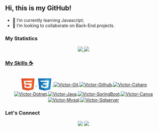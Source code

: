 ## Hi, this is my GitHub!

- 🌱 I’m currently learning Javascript; 
- 👯 I’m looking to collaborate on Back-End projects. 
 
### My Statistics
<div align="center">
  <a href="https://github.com/rodriguesvictor">
  <img height="180em" src="https://github-readme-stats.vercel.app/api?username=rodriguesvictor&show_icons=true&theme=blue-green&include_all_commits=true&count_private=true"/>
  <img height="180em" src="https://github-readme-stats.vercel.app/api/top-langs/?username=rodriguesvictor&layout=compact&langs_count=7&theme=blue-green"/>
</div>
 
 ### My Skills ☕
<div align="center"><br>
 
 <a href="https://developer.mozilla.org/en-US/docs/Web/HTML">
  <img align="center" alt="Victor-HTML" height="40" width="50" src="https://raw.githubusercontent.com/devicons/devicon/master/icons/html5/html5-original.svg"/>
  </a>
 
  <a href="https://developer.mozilla.org/en-US/docs/Web/CSS">
  <img align="center" alt="Victor-CSS" height="40" width="50" src="https://raw.githubusercontent.com/devicons/devicon/master/icons/css3/css3-original.svg"/>
  </a>
 
  <a href="https://git-scm.com/">
  <img align="center" alt="Victor-Git" height="40" width="50" src="https://cdn.jsdelivr.net/gh/devicons/devicon/icons/git/git-original.svg"/>
  </a>
  <a href="https://github.com/">
  <img align="center" alt="Victor-Github" height="40" width="50" src="https://cdn.jsdelivr.net/gh/devicons/devicon/icons/github/github-original.svg"/>
  </a>
 
 <a href="https://docs.microsoft.com/pt-br/dotnet/csharp/">
  <img align="center" alt="Victor-Csharp" height="40" width="50" src="https://cdn.jsdelivr.net/gh/devicons/devicon/icons/csharp/csharp-line.svg"/>
  </a>
 
 <a href="https://docs.microsoft.com/pt-br/dotnet">
   <img align="center" alt="Victor-Dotnet" height="40" width="50" src="https://cdn.jsdelivr.net/gh/devicons/devicon/icons/dotnetcore/dotnetcore-original.svg"/>
   </a>
 <a href="https://docs.oracle.com/en/java/">
   <img align="center" alt="Victor-Java" height="40" width="50" src="https://cdn.jsdelivr.net/gh/devicons/devicon/icons/java/java-original.svg"/>
   </a>
 
 <a href="https://spring.io/">
    <img align="center" alt="Victor-SpringBoot" height="40" width="50" src="https://cdn.jsdelivr.net/gh/devicons/devicon/icons/spring/spring-original.svg"/>
  </a>
  <a href="https://docs.developer.canva.com/apps/quick-start">
     <img align="center" alt="Victor-Canva" height="40" width="50" src="https://cdn.jsdelivr.net/gh/devicons/devicon/icons/canva/canva-original.svg"/>
  </a>
 
   <a href="https://dev.mysql.com/">
      <img align="center" alt="Victor-Mysql" height="40" width="50" src="https://cdn.jsdelivr.net/gh/devicons/devicon/icons/mysql/mysql-plain.svg"/>
   </a>
 
  <a href="https://www.microsoft.com/pt-br/sql-server/sql-server-2019">
      <img align="center" alt="Victor-Sqlserver" height="40" width="50" src="https://cdn.jsdelivr.net/gh/devicons/devicon/icons/microsoftsqlserver/microsoftsqlserver-plain.svg"/>
  </a>
 
</div>
 
 ### Let's Connect 
 <div align="center"> 
  <a href = "mailto:victordarkiin@gmail.com"><img src="https://img.shields.io/badge/-Gmail-%23333?style=for-the-badge&logo=gmail&logoColor=white" target="_blank"></a>
  <a href="https://www.linkedin.com/in/victorodb" target="_blank"><img src="https://img.shields.io/badge/-LinkedIn-%230077B5?style=for-the-badge&logo=linkedin&logoColor=white" target="_blank"></a> 
</div>
